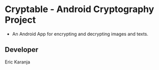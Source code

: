 # Cryptable - Android Cryptography Project

- An Android App for encrypting and decrypting images and texts.



## Developer
Eric Karanja

